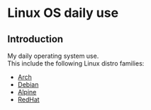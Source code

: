 # Linux OS daily use

## Introduction
My daily operating system use.  
This include the following Linux distro families:
- [Arch](Arch%20Linux.md)
- [Debian](Debian/Debian%20Linux/Debian%20Linux.md)
- [Alpine](Alpine%20Linux/Alpine%20Linux.md)
- [RedHat](RedHat%20Linux.md)
